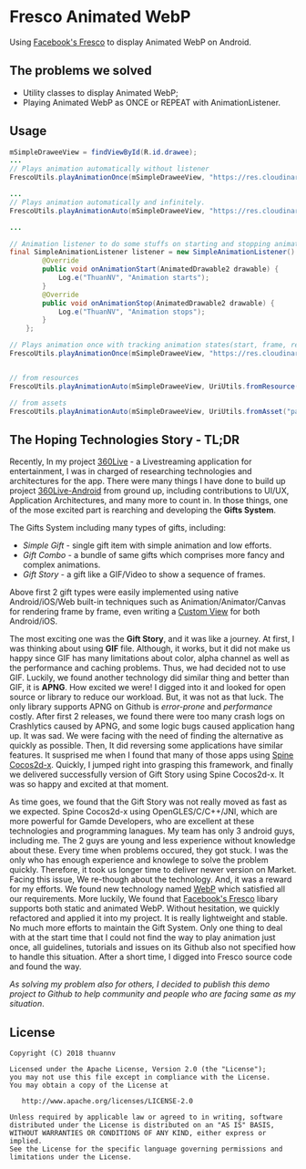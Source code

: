 # Fresco Animated WebP
Using [Facebook's Fresco](http://frescolib.org/docs/webp-support.html) to display Animated WebP on Android.

## The problems we solved
- Utility classes to display Animated WebP;
- Playing Animated WebP as ONCE or REPEAT with AnimationListener.

## Usage

```java
mSimpleDraweeView = findViewById(R.id.drawee);
...
// Plays animation automatically without listener
FrescoUtils.playAnimationOnce(mSimpleDraweeView, "https://res.cloudinary.com/demo/image/upload/fl_awebp,q_40/bored_animation.webp");

...
// Plays animation automatically and infinitely.
FrescoUtils.playAnimationAuto(mSimpleDraweeView, "https://res.cloudinary.com/demo/image/upload/fl_awebp,q_40/bored_animation.webp");

...

// Animation listener to do some stuffs on starting and stopping animation.
final SimpleAnimationListener listener = new SimpleAnimationListener() {
        @Override
        public void onAnimationStart(AnimatedDrawable2 drawable) {
            Log.e("ThuanNV", "Animation starts");
        }
        @Override
        public void onAnimationStop(AnimatedDrawable2 drawable) {
            Log.e("ThuanNV", "Animation stops");
        }
    };

// Plays animation once with tracking animation states(start, frame, reset, repeat, stop)
FrescoUtils.playAnimationOnce(mSimpleDraweeView, "https://res.cloudinary.com/demo/image/upload/fl_awebp,q_40/bored_animation.webp", listener);


// from resources
FrescoUtils.playAnimationAuto(mSimpleDraweeView, UriUtils.fromResource(R.drawable.dog_and_bone));

// from assets
FrescoUtils.playAnimationAuto(mSimpleDraweeView, UriUtils.fromAsset("palace.webp"));
```


## The Hoping Technologies Story - TL;DR
Recently, In my project [360Live](https://360live.vn) - a Livestreaming application for entertainment, I was in charged of researching technologies and architectures for the app. There were many things I have done to build up project [360Live-Android](https://play.google.com/store/apps/details?id=com.vng.live360) from ground up, including contributions to UI/UX, Application Architectures, and many more to count in. In those things, one of the mose excited part is rearching and developing the **Gifts System**.

The Gifts System including many types of gifts, including:
  - *Simple Gift* - single gift item with simple animation and low efforts.
  - *Gift Combo* - a bundle of same gifts which comprises more fancy and complex animations.
  - *Gift Story* - a gift like a GIF/Video to show a sequence of frames.
 
Above first 2 gift types were easily implemented using native Android/iOS/Web built-in techniques such as Animation/Animator/Canvas for rendering frame by frame, even writing a [Custom View](https://developer.android.com/training/custom-views/create-view.html) for both Android/iOS.

The most exciting one was the **Gift Story**, and it was like a journey. At first, I was thinking about using **GIF** file. Although, it works, but it did not make us happy since GIF has many limitations about color, alpha channel as well as the performance and caching problems. Thus, we had decided not to use GIF. Luckily, we found another technology did similar thing and better than GIF, it is **APNG**. How excited we were! I digged into it and looked for open source or library to reduce our workload. But, it was not as that luck. The only library supports APNG on Github is *error-prone* and *performance* costly. After first 2 releases, we found there were too many crash logs on Crashlytics caused by APNG, and some logic bugs caused application hang up. It was sad. We were facing with the need of finding the alternative as quickly as possible. Then, It did reversing some applications have similar features. It susprised me when I found that many of those apps using [Spine Cocos2d-x](https://github.com/EsotericSoftware/spine-runtimes/tree/3.6/spine-cocos2dx). Quickly, I jumped right into grasping this framework, and finally we delivered successfully version of Gift Story using Spine Cocos2d-x. It was so happy and excited at that moment. 

As time goes, we found that the Gift Story was not really moved as fast as we expected. Spine Cocos2d-x using OpenGLES/C/C++/JNI, which are more powerful for Gamde Developers, who are excellent at these technologies and programming lanagues. My team has only 3 android guys, including me. The 2 guys are young and less experience without knowledge about these. Every time when problems occured, they got stuck. I was the only who has enough experience and knowlege to solve the problem quickly. Therefore, it took us longer time to deliver newer version on Market. Facing this issue, We re-though about the technology. And, it was a reward for my efforts. We found new technology named [WebP](https://developers.google.com/speed/webp/) which satisfied all our requirements. More luckily, We found that [Facebook's Fresco](http://frescolib.org/docs/webp-support.html) libary supports both static and animated WebP. Without hesitation, we quickly refactored and applied it into my project. It is really lightweight and stable. No much more efforts to maintain the Gift System. Only one thing to deal with at the start time that I could not find the way to play animation just once, all guidelines, tutorials and issues on its Github also not specified how to handle this situation. After a short time, I digged into Fresco source code and found the way.

*As solving my problem also for others, I decided to publish this demo project to Github to help community and people who are facing same as my situation*.

## License
    Copyright (C) 2018 thuannv

    Licensed under the Apache License, Version 2.0 (the "License");
    you may not use this file except in compliance with the License.
    You may obtain a copy of the License at

       http://www.apache.org/licenses/LICENSE-2.0

    Unless required by applicable law or agreed to in writing, software
    distributed under the License is distributed on an "AS IS" BASIS,
    WITHOUT WARRANTIES OR CONDITIONS OF ANY KIND, either express or implied.
    See the License for the specific language governing permissions and
    limitations under the License.

